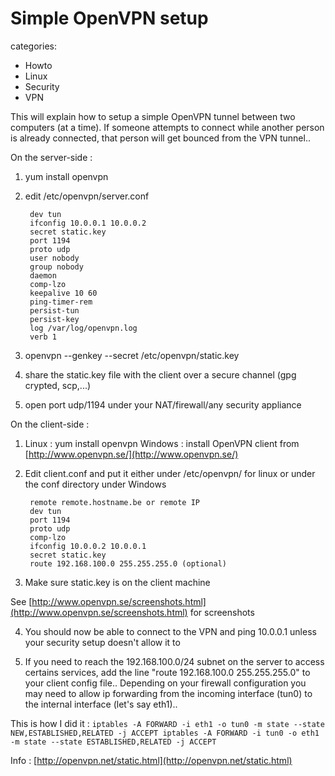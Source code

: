 
# Simple OpenVPN setup

categories:  
- Howto  
- Linux  
- Security  
- VPN


This will explain how to setup a simple OpenVPN tunnel between two computers (at a time). If someone attempts to connect while another person is already connected, that person will get bounced from the VPN tunnel..

On the server-side :

1. yum install openvpn

2. edit /etc/openvpn/server.conf 

		dev tun
		ifconfig 10.0.0.1 10.0.0.2
		secret static.key
		port 1194
		proto udp
		user nobody
		group nobody
		daemon
		comp-lzo
		keepalive 10 60
		ping-timer-rem
		persist-tun
		persist-key
		log /var/log/openvpn.log
		verb 1

3. openvpn --genkey --secret /etc/openvpn/static.key

4. share the static.key file with the client over a secure channel (gpg crypted, scp,...)

5. open port udp/1194 under your NAT/firewall/any security appliance

On the client-side :

1. Linux : yum install openvpn
Windows : install OpenVPN client from [http://www.openvpn.se/](http://www.openvpn.se/)

2. Edit client.conf and put it either under /etc/openvpn/ for linux or under the conf directory under Windows

		remote remote.hostname.be or remote IP
		dev tun
		port 1194
		proto udp
		comp-lzo
		ifconfig 10.0.0.2 10.0.0.1
		secret static.key
		route 192.168.100.0 255.255.255.0 (optional)

3. Make sure static.key is on the client machine

See [http://www.openvpn.se/screenshots.html](http://www.openvpn.se/screenshots.html) for screenshots

4. You should now be able to connect to the VPN and ping 10.0.0.1 unless your security setup doesn't allow it to

5. If you need to reach the 192.168.100.0/24 subnet on the server to access certains services, add the line "route 192.168.100.0 255.255.255.0" to your client config file.. Depending on your firewall configuration you may need to allow ip forwarding from the incoming interface (tun0) to the internal interface (let's say eth1)..

This is how I did it :
`iptables -A FORWARD -i eth1 -o tun0 -m state --state NEW,ESTABLISHED,RELATED -j ACCEPT
iptables -A FORWARD -i tun0 -o eth1 -m state --state ESTABLISHED,RELATED -j ACCEPT`

Info : [http://openvpn.net/static.html](http://openvpn.net/static.html)
